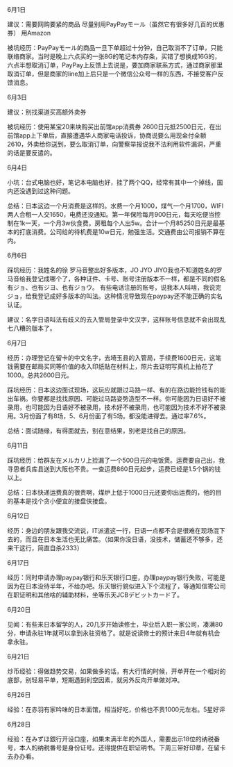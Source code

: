 6月1日 

建议：需要网购要紧的商品 尽量别用PayPayモール（虽然它有很多好几百的优惠券） 用Amazon

被坑经历：PayPayモール的商品一旦下单超过十分钟，自己取消不了订单，只能联络商家。当时是晚上六点买的一张8G的笔记本内存条，买错了想换成16G的，六点半想取消订单，PayPay上反馈上去说是，要加商家联系方式，通过商家那里取消订单，但是商家的line加上后只是一个微信公众号一样的东西，不接受客户反馈消息。 



6月3日

建议：别找渠道买高额外卖券

被坑经历：使用某宝20来块购买出前馆app消费券 2600日元抵2500日元，在出前馆app上下单后，直接遭遇华人商家电话投诉，协商说要么用现金付全额2610，外卖给你送到，要么取消订单，向警察举报说我不法利用软件漏洞，严重的话是要反遣的。


6月4日

小坑：台式电脑也好，笔记本电脑也好，挂了两个QQ，经常有其中一个掉线，国内还没遇到过这种问题。

总结：日本这边一个月消费是这样的。水费一个月1000，煤气一个月1700，WIFI两人合租一人交1650，电费还没通知。第一年保险每月900日元，每天吃便当控制在1k一天，一个月3w伙食费。房租每个人出5w。合计一个月85250日元是最基本的打底消费。公司给的待机费是10w日元，勉强生活。交通费由公司报销不算在内。

6月6日

踩坑经历：我姓名的徐 罗马音整出好多版本，JO JYO JIYO我也不知道姓名的罗马音给我登记成哪个了，各种证件、卡号、账号注册版本不一样，都是不同的假名有ジョ、也有ジヨ、也有ジョウ。
有些电话注册的账号，说我本人叫啥，我说完ジョ，给我登记成好多版本的叫法。这种情况导致现在paypay还不能正确的实名认证。

建议：名字日语叫法有歧义的去入管局登录中文汉字，这样账号信息就不会出现乱七八糟的版本了。

6月7日

经历：办理登记在留卡的中文名字，去埼玉县的入管局，手续费1600日元，这笔钱需要在邮局买同等价值的收入印纸贴在材料上，照片去证明写真机上拍花了1000。总共2600日元。

踩坑经历：日本这边面试现场，这玩应就跟过马路一样、有的在路边能捡钱有的能出车祸。你要都是找找原因、可能过马路姿势造型不一样。你可能因为日语好不被录用，也可能因为日语好不被录用，技术好不被录用，也可能因为技术不好不被录用。3月份面了有8场，5、6月份面了有5场。都没能进得去。通过率7.6%。

总结：面试随缘，有得面就去，别在意结果，别老是找自己的原因。

6月11日

踩坑经历：给群友在メルカリ上捡漏了一个500日元的电饭煲。运费要自己出，我寻思者兵库县送到大阪也不贵。一查运费860日元起步，运费已经是1.5个锅的钱以上。

总结：日本快递运费真的很贵啊，煤炉上低于1000日元还要你出运费的，他的目的基本是找个贪小便宜的接盘侠接盘。

6月12日

经历：身边的朋友跟我交流说，IT派遣这一行，日语一点都不会是很难在现场混下去的，而且在日本生活也无比痛苦。（如果你没日语，没技术，储蓄还不够多，还来干这行，简直自杀2333）

6月17日

经历：同时申请办理paypay银行和乐天银行口座，办理paypay银行失败，可能是因为在日本没待半年，不给办吧。乐天银行貌似进入下个流程了，等通知信寄公司在职证明和其他啥的辅助材料，坐等乐天JCBデビットカード了。

6月20日

见闻：有些来日本留学的人，20几岁开始读修士，毕业后入职一家公司，凑满80分，申请永驻1年就可以拿到永驻资格了。就是说读修士的预计来日4年就有机会拿永驻。

6月21日

炒币经验：得做趋势交易，如果做多的话，有大行情的时候，开单开在一个相对的底部，别轻易平单，短期遇到利空因素，就另外反向开单做对冲。

6月26日

经验：在赤羽有家吟味的日本面馆，相当好吃，价格也不贵1000元左右。5星好评


6月28日

经验：在みずほ銀行开设口座，如果未满半年的外国人，需要出示18位的纳税番号，本人的纳税番号是身份证号。还得提供在职证明书。下周三带好印章，在留卡去办办看。

